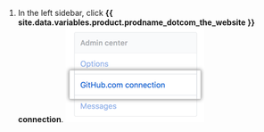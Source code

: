 1. In the left sidebar, click **{{ site.data.variables.product.prodname_dotcom_the_website }} connection**. ![GitHub.com connection tab in the business account settings sidebar](/assets/images/enterprise/business-accounts/settings-github-dotcom-connection-tab.png)
